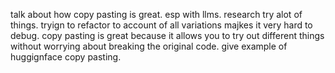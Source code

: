 talk about how copy pasting is great.
esp with llms.
research try alot of things.
tryign to refactor to account of all variations majkes it very hard to debug.
copy pasting is great because it allows you to try out different things without worrying about breaking the original code.
give example of huggignface copy pasting.